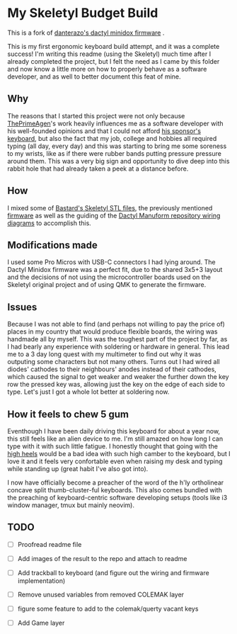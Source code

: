 # My Skeletyl Budget Build
This is a fork of [danterazo's dactyl minidox firmware](https://github.com/danterazo/minidox-qmk) .

This is my first ergonomic keyboard build attempt, and it was a complete success! I'm writing this readme (using the Skeletyl) much time after I already completed the project, but I felt the need as I came by this folder and now know a little more on how to properly behave as a software developer, and as well to better document this feat of mine.

## Why
The reasons that I started this project were not only because [ThePrimeAgen]()'s work heavily influences me as a software developer with his well-founded opinions and that I could not afford [his sponsor's keyboard](), but also the fact that my job, college and hobbies all required typing (all day, every day) and this was starting to bring me some soreness to my wrists, like as if there were rubber bands putting pressure pressure around them.
This was a very big sign and opportunity to dive deep into this rabbit hole that had already taken a peek at a distance before.

## How
I mixed some of [Bastard's Skeletyl STL files](https://github.com/Bastardkb/Skeletyl), the previously mentioned [firmware](https://github.com/danterazo/minidox-qmk) as well as the guiding of the [Dactyl Manuform repository wiring diagrams](https://github.com/abstracthat/dactyl-manuform) to accomplish this.

## Modifications made
I used some Pro Micros with USB-C connectors I had lying around. The Dactyl Minidox firmware was a perfect fit, due to the shared 3x5+3 layout and the decisions of not using the microcontroller boards used on the Skeletyl original project and of using QMK to generate the firmware.

## Issues
Because I was not able to find (and perhaps not willing to pay the price of) places in my country that would produce flexible boards, the wiring was handmade all by myself. This was the toughest part of the project by far, as I had bearly any experience with soldering or hardware in general. This lead me to a 3 day long quest with my multimeter to find out why it was outputing some characters but not many others. Turns out I had wired all diodes' cathodes to their neighbours' anodes instead of their cathodes, which caused the signal to get weaker and weaker the further down the key row the pressed key was, allowing just the key on the edge of each side to type. Let's just I got a whole lot better at soldering now.

## How it feels to chew 5 gum
Eventhough I have been daily driving this keyboard for about a year now, this still feels like an alien device to me. I'm still amazed on how long I can type with it with such little fatigue. I honestly thought that going with the [high heels]() would be a bad idea with such high camber to the keyboard, but I love it and it feels very confortable even when raising my desk and typing while standing up (great habit I've also got into).

I now have officially become a preacher of the word of the h'ly ortholinear concave split thumb-cluster-ful keyboards. This also comes bundled with the preaching of keyboard-centric software developing setups (tools like i3 window manager, tmux but mainly neovim).

## TODO
- [ ] Proofread readme file
- [ ] Add images of the result to the repo and attach to readme

- [ ] Add trackball to keyboard (and figure out the wiring and firmware implementation)
- [ ] Remove unused variables from removed COLEMAK layer
- [ ] figure some feature to add to the colemak/querty vacant keys
- [ ] Add Game layer

